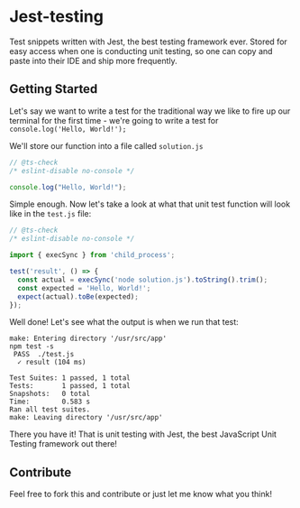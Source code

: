 # Jest-testing

Test snippets written with Jest, the best testing framework ever. Stored for 
easy access when one is conducting unit testing, so one can copy and paste into
their IDE and ship more frequently. 

## Getting Started

Let's say we want to write a test for the traditional way we like to fire up our
terminal for the first time - we're going to write a test for `console.log('Hello, World!');` 

We'll store our function into a file called `solution.js`

```solution.js
// @ts-check
/* eslint-disable no-console */

console.log("Hello, World!");
```

Simple enough. Now let's take a look at what that unit test function will look like in 
the `test.js` file:

```test.js
// @ts-check
/* eslint-disable no-console */

import { execSync } from 'child_process';

test('result', () => {
  const actual = execSync('node solution.js').toString().trim();
  const expected = 'Hello, World!';
  expect(actual).toBe(expected);
});
```

Well done! Let's see what the output is when we run that test:

```
make: Entering directory '/usr/src/app'
npm test -s
 PASS  ./test.js
  ✓ result (104 ms)

Test Suites: 1 passed, 1 total
Tests:       1 passed, 1 total
Snapshots:   0 total
Time:        0.583 s
Ran all test suites.
make: Leaving directory '/usr/src/app'
```

There you have it! That is unit testing with Jest, the best JavaScript Unit Testing framework out there!

## Contribute

Feel free to fork this and contribute or just let me know what you think!
